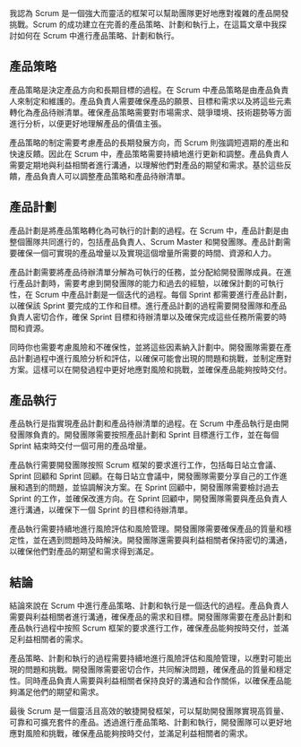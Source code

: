 我認為 Scrum 是一個強大而靈活的框架可以幫助團隊更好地應對複雜的產品開發挑戰。Scrum 的成功建立在完善的產品策略、計劃和執行上，在這篇文章中我探討如何在 Scrum 中進行產品策略、計劃和執行。

## 產品策略

產品策略是決定產品方向和長期目標的過程。在 Scrum 中產品策略是由產品負責人來制定和維護的。產品負責人需要確保產品的願景、目標和需求以及將這些元素轉化為產品待辦清單。確保產品策略需要對市場需求、競爭環境、技術趨勢等方面進行分析，以便更好地理解產品的價值主張。

產品策略的制定需要考慮產品的長期發展方向，而 Scrum 則強調短週期的產出和快速反饋。因此在 Scrum 中，產品策略需要持續地進行更新和調整。產品負責人需要定期地與利益相關者進行溝通，以理解他們對產品的期望和需求。基於這些反饋，產品負責人可以調整產品策略和產品待辦清單。

## 產品計劃

產品計劃是將產品策略轉化為可執行的計劃的過程。在 Scrum 中，產品計劃是由整個團隊共同進行的，包括產品負責人、Scrum Master 和開發團隊。產品計劃需要確保一個可實現的產品增量以及實現這個增量所需要的時間、資源和人力。

產品計劃需要將產品待辦清單分解為可執行的任務，並分配給開發團隊成員。在進行產品計劃時，需要考慮到開發團隊的能力和過去的經驗，以確保計劃的可執行性，在 Scrum 中產品計劃是一個迭代的過程。每個 Sprint 都需要進行產品計劃，以確保該 Sprint 要完成的工作和目標。進行產品計劃的過程需要開發團隊和產品負責人密切合作，確保 Sprint 目標和待辦清單以及確保完成這些任務所需要的時間和資源。

同時你也需要考慮風險和不確保性，並將這些因素納入計劃中。開發團隊需要在產品計劃過程中進行風險分析和評估，以確保可能會出現的問題和挑戰，並制定應對方案。這樣可以在開發過程中更好地應對風險和挑戰，並確保產品能夠按時交付。

## 產品執行

產品執行是指實現產品計劃和產品待辦清單的過程。在 Scrum 中產品執行是由開發團隊負責的。開發團隊需要按照產品計劃和 Sprint 目標進行工作，並在每個 Sprint 結束時交付一個可用的產品增量。

產品執行需要開發團隊按照 Scrum 框架的要求進行工作，包括每日站立會議、Sprint 回顧和 Sprint 回顧。在每日站立會議中，開發團隊需要分享自己的工作進展和遇到的問題，並協調解決方案。在 Sprint 回顧中，開發團隊需要檢討過去 Sprint 的工作，並確保改進方向。在 Sprint 回顧中，開發團隊需要與產品負責人進行溝通，以確保下一個 Sprint 的目標和待辦清單。

產品執行需要持續地進行風險評估和風險管理。開發團隊需要確保產品的質量和穩定性，並在遇到問題時及時解決。開發團隊還需要與利益相關者保持密切的溝通，以確保他們對產品的期望和需求得到滿足。

## 結論

結論來說在 Scrum 中進行產品策略、計劃和執行是一個迭代的過程。產品負責人需要與利益相關者進行溝通，確保產品的需求和目標。開發團隊需要在產品計劃和產品執行過程中按照 Scrum 框架的要求進行工作，確保產品能夠按時交付，並滿足利益相關者的需求。

產品策略、計劃和執行的過程需要持續地進行風險評估和風險管理，以應對可能出現的問題和挑戰。開發團隊需要密切合作，共同解決問題，確保產品的質量和穩定性。同時產品負責人需要與利益相關者保持良好的溝通和合作關係，以確保產品能夠滿足他們的期望和需求。

最後 Scrum 是一個靈活且高效的敏捷開發框架，可以幫助開發團隊實現高質量、可靠和可擴充套件的產品。透過進行產品策略、計劃和執行，開發團隊可以更好地應對風險和挑戰，確保產品能夠按時交付，並滿足利益相關者的需求。